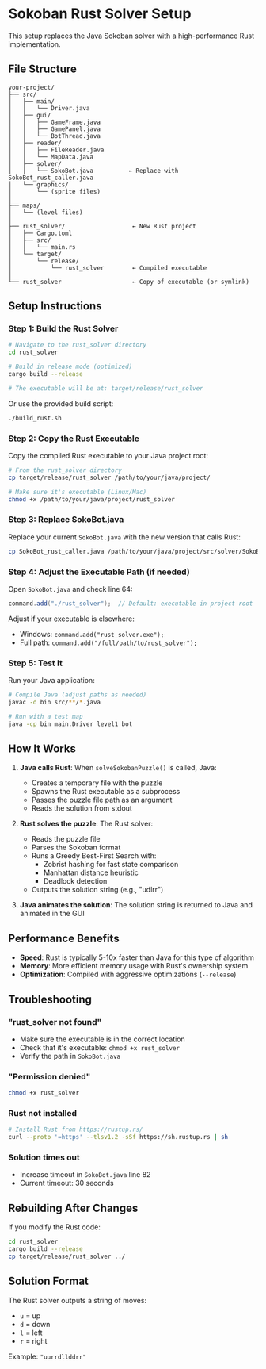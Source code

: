 # Sokoban Rust Solver Setup

This setup replaces the Java Sokoban solver with a high-performance Rust implementation.

## File Structure

```
your-project/
├── src/
│   ├── main/
│   │   └── Driver.java
│   ├── gui/
│   │   ├── GameFrame.java
│   │   ├── GamePanel.java
│   │   └── BotThread.java
│   ├── reader/
│   │   ├── FileReader.java
│   │   └── MapData.java
│   ├── solver/
│   │   └── SokoBot.java          ← Replace with SokoBot_rust_caller.java
│   └── graphics/
│       └── (sprite files)
│
├── maps/
│   └── (level files)
│
├── rust_solver/                   ← New Rust project
│   ├── Cargo.toml
│   ├── src/
│   │   └── main.rs
│   └── target/
│       └── release/
│           └── rust_solver        ← Compiled executable
│
└── rust_solver                    ← Copy of executable (or symlink)
```

## Setup Instructions

### Step 1: Build the Rust Solver

```bash
# Navigate to the rust_solver directory
cd rust_solver

# Build in release mode (optimized)
cargo build --release

# The executable will be at: target/release/rust_solver
```

Or use the provided build script:
```bash
./build_rust.sh
```

### Step 2: Copy the Rust Executable

Copy the compiled Rust executable to your Java project root:

```bash
# From the rust_solver directory
cp target/release/rust_solver /path/to/your/java/project/

# Make sure it's executable (Linux/Mac)
chmod +x /path/to/your/java/project/rust_solver
```

### Step 3: Replace SokoBot.java

Replace your current `SokoBot.java` with the new version that calls Rust:

```bash
cp SokoBot_rust_caller.java /path/to/your/java/project/src/solver/SokoBot.java
```

### Step 4: Adjust the Executable Path (if needed)

Open `SokoBot.java` and check line 64:

```java
command.add("./rust_solver");  // Default: executable in project root
```

Adjust if your executable is elsewhere:
- Windows: `command.add("rust_solver.exe");`
- Full path: `command.add("/full/path/to/rust_solver");`

### Step 5: Test It

Run your Java application:

```bash
# Compile Java (adjust paths as needed)
javac -d bin src/**/*.java

# Run with a test map
java -cp bin main.Driver level1 bot
```

## How It Works

1. **Java calls Rust**: When `solveSokobanPuzzle()` is called, Java:
   - Creates a temporary file with the puzzle
   - Spawns the Rust executable as a subprocess
   - Passes the puzzle file path as an argument
   - Reads the solution from stdout

2. **Rust solves the puzzle**: The Rust solver:
   - Reads the puzzle file
   - Parses the Sokoban format
   - Runs a Greedy Best-First Search with:
     - Zobrist hashing for fast state comparison
     - Manhattan distance heuristic
     - Deadlock detection
   - Outputs the solution string (e.g., "udlrr")

3. **Java animates the solution**: The solution string is returned to Java and animated in the GUI

## Performance Benefits

- **Speed**: Rust is typically 5-10x faster than Java for this type of algorithm
- **Memory**: More efficient memory usage with Rust's ownership system
- **Optimization**: Compiled with aggressive optimizations (`--release`)

## Troubleshooting

### "rust_solver not found"
- Make sure the executable is in the correct location
- Check that it's executable: `chmod +x rust_solver`
- Verify the path in `SokoBot.java`

### "Permission denied"
```bash
chmod +x rust_solver
```

### Rust not installed
```bash
# Install Rust from https://rustup.rs/
curl --proto '=https' --tlsv1.2 -sSf https://sh.rustup.rs | sh
```

### Solution times out
- Increase timeout in `SokoBot.java` line 82
- Current timeout: 30 seconds

## Rebuilding After Changes

If you modify the Rust code:

```bash
cd rust_solver
cargo build --release
cp target/release/rust_solver ../
```

## Solution Format

The Rust solver outputs a string of moves:
- `u` = up
- `d` = down
- `l` = left
- `r` = right

Example: `"uurrdllddrr"`
